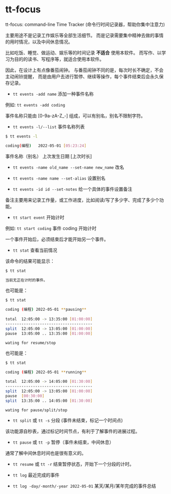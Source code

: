 # tt-focus

tt-focus: command-line Time Tracker (命令行时间记录器，帮助你集中注意力)

主要用途不是记录工作娱乐等全部生活细节。
而是记录需要集中精神去做的事情的用时情况，以及中间休息情况。

比如吃饭、睡觉、做运动、娱乐等的时间记录 **不适合** 使用本软件。
而写作、以学习为目的的读书、写程序等，就适合使用本软件。

因此，在设计上有点像番茄闹钟。
与番茄闹钟不同的是，每次时长不确定，不会主动闹铃提醒，
而是由用户去进行暂停、继续等操作，每个事件结束后会永久保存记录。


- `tt events -add name` 添加一种事件名称

例如: `tt events -add coding`

事件名称只能由 [0-9a-zA-Z_-] 组成，可以有别名，别名不限制字符。

- `tt events -l/--list` 事件名称列表

```sh
$ tt events -l

coding(编程)   2022-05-01 [05:23:24]
```

事件名称（别名） 上次发生日期 [上次时长]

- `tt events -name old_name --set-name new_name` 改名
- `tt events -name name --set-alias` 设置别名

- `tt events -id id --set-notes` 给一个具体的事件设置备注

备注主要用来记录工作量，或工作进度，比如阅读/写了多少字、完成了多少个功能。

- `tt start event` 开始计时

例如: `tt start coding` 事件 coding 开始计时

一个事件开始后，必须结束后才能开始另一个事件。

- `tt stat` 查看当前情况

该命令的结果可能显示：

```sh
$ tt stat

当前无正在计时的事件。
```

也可能是：

```sh
$ tt stat

coding (编程) 2022-05-01 **pausing**
 
total  12:05:00 -> 13:35:00 [01:00:00]
--------------------------------------
split  12:05:00 -> 13:05:00 [01:00:00]
pause  13:05:00 .. 13:35:00 [01:00:00]

wating for resume/stop
```

也可能是：

```sh
$ tt stat

coding (编程) 2022-05-01 **running**

total  12:05:00 -> 14:05:00 [01:30:00]
--------------------------------------
split  12:05:00 -> 13:05:00 [01:00:00]
pause  [00:30:00]
split  13:35:00 .. 14:05:00 [01:30:00]

wating for pause/split/stop
```

- `tt split` 或 `tt -s` 分段 (事件未结束，标记一个时间点)

该功能源自秒表，通过标记时间节点，有利于了解事件的进展过程。

- `tt pause` 或 `tt -p` 暂停（事件未结束，中间休息）

通常了解中间休息时间也是很有意义的。

- `tt resume` 或 `tt -r` 结束暂停状态，开始下一个分段的计时。

- `tt log` 最近完成的事件
- `tt log -day/-month/-year 2022-05-01` 某天/某月/某年完成的事件总结
